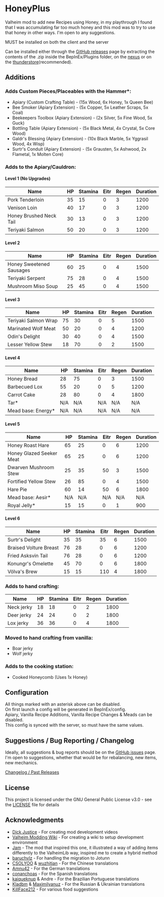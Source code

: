 # HoneyPlus  
Valheim mod to add new Recipes using Honey, in my playthrough I found that I was accumulating far too much honey and this mod was to try to use that honey in other ways. I'm open to any suggestions.  
  
MUST be installed on both the client and the server  
  
Can be installed either through the [GitHub releases](https://github.com/OhhLoz/HoneyPlus/releases) page by extracting the contents of the .zip inside the BepInEx/Plugins folder, on the [nexus](https://www.nexusmods.com/valheim/mods/2063) or on the [thunderstore](https://valheim.thunderstore.io/package/OhhLoz/HoneyPlus/)(recommended).  
  
## Additions

### Adds Custom Pieces/Placeables with the Hammer*:
* Apiary (Custom Crafting Table) - (15x Wood, 6x Honey, 1x Queen Bee)
* Bee Smoker (Apiary Extension) - (5x Copper, 5x Leather Scraps, 5x Coal)
* Beekeepers Toolbox (Apiary Extension) - (2x Silver, 5x Fine Wood, 5x Guck)
* Bottling Table (Apiary Extension) - (5x Black Metal, 4x Crystal, 5x Core Wood)
* Galdr's Blessing (Apiary Extension) - (10x Black Marble, 5x Yggrasil Wood, 4x Wisp)
* Surtr's Conduit (Apiary Extension) - (5x Grausten, 5x Ashwood, 2x Flametal, 1x Molten Core)

### Adds to the Apiary/Cauldron:  

#### Level 1 (No Upgrades)

| Name  | HP | Stamina | Eitr | Regen | Duration
|---|---|---|---|---|---|
|Pork Tenderloin|35|15|0|3|1200
|Venison Loin|40|17|0|3|1200
|Honey Brushed Neck Tail|30|13|0|3|1200
|Teriyaki Salmon|50|20|0|3|1200

#### Level 2  

| Name  | HP | Stamina | Eitr | Regen | Duration
|---|---|---|---|---|---|
|Honey Sweetened Sausages|60|25|0|4|1500
|Teriyaki Serpent|75|28|0|4|1500
|Mushroom Miso Soup|25|45|0|4|1500

#### Level 3  

| Name  | HP | Stamina | Eitr | Regen | Duration
|---|---|---|---|---|---|
|Teriyaki Salmon Wrap|75|30|0|5|1500
|Marinated Wolf Meat|50|20|0|4|1200
|Odin's Delight|30|40|0|4|1500
|Lesser Yellow Stew|18|70|0|2|1500

#### Level 4  

| Name  | HP | Stamina | Eitr | Regen | Duration
|---|---|---|---|---|---|
|Honey Bread|28|75|0|3|1500
|Barbecued Lox|55|20|0|5|1200
|Carrot Cake|28|80|0|4|1800
|Tar*|N/A|N/A|N/A|N/A|N/A
|Mead base: Energy*|N/A|N/A|N/A|N/A|N/A

#### Level 5

| Name  | HP | Stamina | Eitr | Regen | Duration
|---|---|---|---|---|---|
|Honey Roast Hare|65|25|0|6|1200
|Honey Glazed Seeker Meat|65|25|0|6|1200
|Dwarven Mushroom Stew|25|35|50|3|1500
|Fortified Yellow Stew|26|85|0|4|1500
|Hare Pie|60|14|50|6|1800
|Mead base: Aesir*|N/A|N/A|N/A|N/A|N/A
|Royal Jelly*|15|15|0|1|900

#### Level 6

| Name  | HP | Stamina | Eitr | Regen | Duration
|---|---|---|---|---|---|
|Surtr's Delight|35|35|35|6|1500
|Braised Volture Breast|76|28|0|6|1200
|Fried Asksvin Tail|76|28|0|6|1200
|Konungr's Omelette|45|70|0|6|1800
|Völva's Brew|15|15|110|4|1800
  
### Adds to hand crafting:  

| Name  | HP | Stamina | Eitr | Regen | Duration
|---|---|---|---|---|---|
|Neck jerky|18|18|0|2|1800
|Deer jerky|24|24|0|2|1800
|Lox jerky|36|36|0|4|1800

### Moved to hand crafting from vanilla:
* Boar jerky
* Wolf jerky 

### Adds to the cooking station: 
* Cooked Honeycomb (Uses 1x Honey)  
  
## Configuration
  
All things marked with an asterisk above can be disabled.  
On first launch a config will be generated in BepInEx/config.  
Apiary, Vanilla Recipe Additions, Vanilla Recipe Changes & Meads can be disabled.  
This config is synced with the server, so must have the same values.  

## Suggestions / Bug Reporting / Changelog
  
Ideally, all suggestions & bug reports should be on the [GitHub issues](https://github.com/OhhLoz/HoneyPlus/issues) page. 
I'm open to suggestions, whether that would be for rebalancing, new items, new mechanics.  

[Changelog / Past Releases](https://github.com/OhhLoz/HoneyPlus/releases)
  
## License  
  
This project is licensed under the GNU General Public License v3.0 - see the [LICENSE](https://github.com/OhhLoz/HoneyPlus/blob/master/LICENSE) file for details  
  
## Acknowledgments  
  
* [Dick Justice](https://www.youtube.com/channel/UCQmgRGWDJFXVYoin2UzUt7Q) - For creating mod development videos  
* [Valheim Modding Wiki](https://github.com/Valheim-Modding/Wiki/wiki) - For creating a wiki to setup development environment  
* [Jam](https://github.com/RandyKnapp/ValheimMods/tree/main/Jam) - The mod that inspired this one, it illustrated a way of adding items differently to the ValheimLib way, inspired me to create a hybrid method  
* [baruchvlz](https://github.com/baruchvlz) - For handling the migration to Jotunn  
* [CSOLYOO](https://github.com/CSOLYOO) & [wuzhitian](https://www.nexusmods.com/valheim/users/132820263) - For the Chinese translations  
* [Amnu42](https://www.nexusmods.com/valheim/users/58442931) - For the German translations  
* [conanchoas](https://www.nexusmods.com/valheim/users/17911054) - For the Spanish translations  
* [kaiqueknup](https://www.nexusmods.com/valheim/users/37243480) & Andre - For the Brazilian Portuguese translations  
* [Kladbm](https://github.com/Kladbm) & [Maximilyanuz](https://github.com/Maximilyanuz) - For the Russian & Ukrainian translations  
* [KillFace212](https://github.com/Killface212) - For various food suggestions